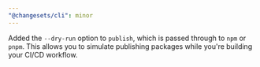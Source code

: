```yaml
---
"@changesets/cli": minor
---
```


Added the `--dry-run` option to `publish`, which is passed through to `npm` or `pnpm`. This allows you to simulate publishing packages while you're building your CI/CD workflow.
